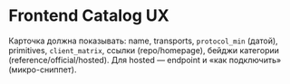 # Frontend Catalog UX
Карточка должна показывать: name, transports, `protocol_min` (датой), primitives, `client_matrix`, ссылки (repo/homepage), бейджи категории (reference/official/hosted).
Для hosted — endpoint и «как подключить» (микро-сниппет).
